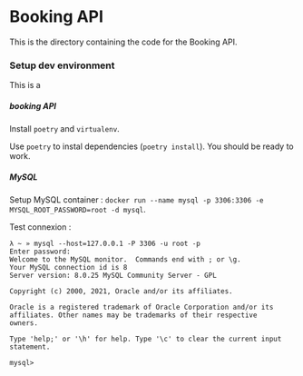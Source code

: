 # Booking API

This is the directory containing the code for the Booking API.


### Setup dev environment

This is a

##### booking API

Install `poetry` and `virtualenv`.

Use `poetry` to instal dependencies (`poetry install`). You should be ready to work.

##### MySQL

Setup MySQL container : `docker run --name mysql -p 3306:3306 -e MYSQL_ROOT_PASSWORD=root -d mysql`.

Test connexion :
```
λ ~ » mysql --host=127.0.0.1 -P 3306 -u root -p
Enter password:
Welcome to the MySQL monitor.  Commands end with ; or \g.
Your MySQL connection id is 8
Server version: 8.0.25 MySQL Community Server - GPL

Copyright (c) 2000, 2021, Oracle and/or its affiliates.

Oracle is a registered trademark of Oracle Corporation and/or its
affiliates. Other names may be trademarks of their respective
owners.

Type 'help;' or '\h' for help. Type '\c' to clear the current input statement.

mysql>
```
